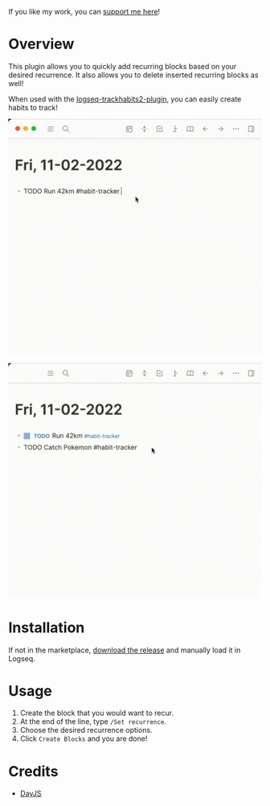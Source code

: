 If you like my work, you can [support me here](https://github.com/sponsors/hkgnp)!

# Overview

This plugin allows you to quickly add recurring blocks based on your desired recurrence. It also allows you to delete inserted recurring blocks as well!

When used with the [logseq-trackhabits2-plugin](https://github.com/hkgnp/logseq-trackhabits2-plugin), you can easily create habits to track!

![](/screenshots/demo.gif)

![](/screenshots/demo2.gif)

# Installation

If not in the marketplace, [download the release](https://github.com/hkgnp/logseq-recurrence-plugin/releases) and manually load it in Logseq.

# Usage

1. Create the block that you would want to recur.
2. At the end of the line, type `/Set recurrence`.
3. Choose the desired recurrence options.
4. Click `Create Blocks` and you are done!

# Credits

- [DayJS](https://day.js.org/)
